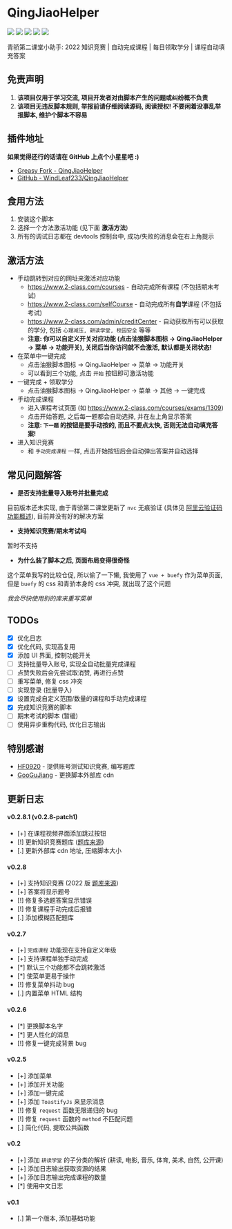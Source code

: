 # QingJiaoHelper

![](https://img.shields.io/greasyfork/v/452984?label=%E6%9C%80%E6%96%B0%E7%89%88%E6%9C%AC)
![](https://img.shields.io/greasyfork/dd/452984?color=red&label=%E6%97%A5%E5%AE%89%E8%A3%85)
![](https://img.shields.io/greasyfork/dt/452984?color=pink&label=%E6%80%BB%E5%AE%89%E8%A3%85)
![](https://img.shields.io/greasyfork/l/452984?label=%E8%AE%B8%E5%8F%AF%E8%AF%81)
![](https://img.shields.io/greasyfork/rating-count/452984?label=%E8%AF%84%E5%88%86)

青骄第二课堂小助手: 2022 知识竞赛 | 自动完成课程 | 每日领取学分 | 课程自动填充答案

## 免责声明

1. **该项目仅用于学习交流, 项目开发者对由脚本产生的问题或纠纷概不负责**
2. **该项目无违反脚本规则, 举报前请仔细阅读源码, 阅读授权! 不要闲着没事乱举报脚本, 维护个脚本不容易**

## 插件地址

**如果觉得还行的话请在 GitHub 上点个小星星吧 :)**

+ [Greasy Fork - QingJiaoHelper](https://greasyfork.org/zh-CN/scripts/452984-qingjiaohelper)
+ [GitHub - WindLeaf233/QingJiaoHelper](https://github.com/WindLeaf233/QingJiaoHelper/)

## 食用方法

1. 安装这个脚本
2. 选择一个方法激活功能 (见下面 **激活方法**)
3. 所有的调试日志都在 devtools 控制台中, 成功/失败的消息会在右上角提示

## 激活方法

* 手动跳转到对应的网址来激活对应功能
  + https://www.2-class.com/courses - 自动完成所有课程 (不包括期末考试)
  + https://www.2-class.com/selfCourse - 自动完成所有**自学**课程 (不包括考试)
  + https://www.2-class.com/admin/creditCenter - 自动获取所有可以获取的学分, 包括 `心理减压, 耕读学堂, 校园安全` 等等
  + **注意: 你可以自定义开关对应功能 (点击油猴脚本图标 -> QingJiaoHelper -> 菜单 -> 功能开关), 关闭后当你访问就不会激活, 默认都是关闭状态!**
* 在菜单中一键完成
  + 点击油猴脚本图标 -> QingJiaoHelper -> 菜单 -> 功能开关
  + 可以看到三个功能, 点击 `开始` 按钮即可激活功能
* 一键完成 + 领取学分
  + 点击油猴脚本图标 -> QingJiaoHelper -> 菜单 -> 其他 -> 一键完成
* 手动完成课程
  + 进入课程考试页面 (如 https://www.2-class.com/courses/exams/1309)
  + 点击开始答题, 之后每一题都会自动选择, 并在左上角显示答案
  + **注意: `下一题` 的按钮是要手动按的, 而且不要点太快, 否则无法自动填充答案!**
* 进入知识竞赛
  + 和 `手动完成课程` 一样, 点击开始按钮后会自动弹出答案并自动选择

## 常见问题解答

+ **是否支持批量导入账号并批量完成**

目前版本还未实现, 由于青骄第二课堂更新了 `nvc` 无痕验证 (具体见 [阿里云验证码功能概述](https://help.aliyun.com/document_detail/122071.html)), 目前并没有好的解决方案

+ **支持知识竞赛/期末考试吗**

暂时不支持

+ **为什么装了脚本之后, 页面布局变得很奇怪**

这个菜单我写的比较仓促, 所以偷了一下懒, 我使用了 `vue + buefy` 作为菜单页面, 但是 `buefy` 的 css 和青骄本身的 css 冲突, 就出现了这个问题

*我会尽快使用别的库来重写菜单*

## TODOs

+ [x] 优化日志
+ [x] 优化代码, 实现高复用
+ [x] 添加 UI 界面, 控制功能开关
+ [ ] 支持批量导入账号, 实现全自动批量完成课程
+ [ ] 点赞失败后会先尝试取消赞, 再进行点赞
+ [ ] 重写菜单, 修复 css 冲突
+ [ ] 实现登录 (批量导入)
+ [x] 设置完成自定义范围/数量的课程和手动完成课程
+ [x] 完成知识竞赛的脚本
+ [ ] 期末考试的脚本 (暂缓)
+ [ ] 使用异步重构代码, 优化日志输出

## 特别感谢

* [HF0920](https://greasyfork.org/zh-CN/users/971958-hf0920) - 提供账号测试知识竞赛, 编写题库
* [GooGuJiang](https://github.com/GooGuJiang) - 更换脚本外部库 cdn

## 更新日志

#### v0.2.8.1 (v0.2.8-patch1)
* [+] 在课程视频界面添加跳过按钮
* [!] 更新知识竞赛题库 ([题库来源](https://greasyfork.org/zh-CN/scripts/453457-lib42classnew))
* [.] 更新外部库 cdn 地址, 压缩脚本大小

#### v0.2.8
* [+] 支持知识竞赛 (2022 版 [题库来源](https://greasyfork.org/zh-CN/scripts/453222-lib42classxin))
* [+] 答案将显示题号
* [!] 修复多选题答案显示错误
* [!] 修复课程手动完成后报错
* [.] 添加模糊匹配题库

#### v0.2.7
* [+] `完成课程` 功能现在支持自定义年级
* [+] 支持课程单独手动完成
* [*] 默认三个功能都不会跳转激活
* [*] 使菜单更易于操作
* [!] 修复菜单抖动 bug
* [.] 内置菜单 HTML 结构

#### v0.2.6
* [*] 更换脚本名字
* [*] 更人性化的消息
* [!] 修复一键完成背景 bug

#### v0.2.5
* [+] 添加菜单
* [+] 添加开关功能
* [+] 添加一键完成
* [+] 添加 `ToastifyJs` 来显示消息
* [!] 修复 `request` 函数无限递归的 bug
* [!] 修复 `request` 函数的 `method` 不匹配问题
* [.] 简化代码, 提取公共函数

#### v0.2
* [+] 添加 `耕读学堂` 的子分类的解析 (耕读, 电影, 音乐, 体育, 美术, 自然, 公开课)
* [+] 添加日志输出获取资源的结果
* [+] 添加日志输出完成课程的数量
* [*] 使用中文日志

#### v0.1
* [.] 第一个版本, 添加基础功能
